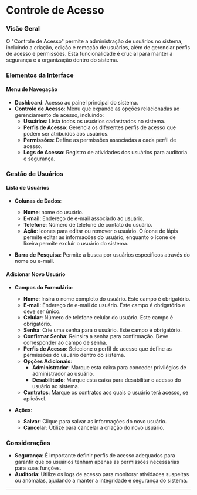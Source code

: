 

# Controle de Acesso

### Visão Geral
O "Controle de Acesso" permite a administração de usuários no sistema, incluindo a criação, edição e remoção de usuários, além de gerenciar perfis de acesso e permissões. Esta funcionalidade é crucial para manter a segurança e a organização dentro do sistema.

### Elementos da Interface

#### Menu de Navegação
- **Dashboard**: Acesso ao painel principal do sistema.
- **Controle de Acesso**: Menu que expande as opções relacionadas ao gerenciamento de acesso, incluindo:
    - **Usuários**: Lista todos os usuários cadastrados no sistema.
    - **Perfis de Acesso**: Gerencia os diferentes perfis de acesso que podem ser atribuídos aos usuários.
    - **Permissões**: Define as permissões associadas a cada perfil de acesso.
    - **Logs de Acesso**: Registro de atividades dos usuários para auditoria e segurança.

### Gestão de Usuários

#### Lista de Usuários
- **Colunas de Dados**:
    - **Nome**: nome do usuário.
    - **E-mail**: Endereço de e-mail associado ao usuário.
    - **Telefone**: Número de telefone de contato do usuário.
    - **Ação**: Ícones para editar ou remover o usuário. O ícone de lápis permite editar as informações do usuário, enquanto o ícone de lixeira permite excluir o usuário do sistema.

- **Barra de Pesquisa**: Permite a busca por usuários específicos através do nome ou e-mail.

#### Adicionar Novo Usuário
- **Campos do Formulário**:
    - **Nome**: Insira o nome completo do usuário. Este campo é obrigatório.
    - **E-mail**: Endereço de e-mail do usuário. Este campo é obrigatório e deve ser único.
    - **Celular**: Número de telefone celular do usuário. Este campo é obrigatório.
    - **Senha**: Crie uma senha para o usuário. Este campo é obrigatório.
    - **Confirmar Senha**: Reinsira a senha para confirmação. Deve corresponder ao campo de senha.
    - **Perfis de Acesso**: Selecione o perfil de acesso que define as permissões do usuário dentro do sistema.
    - **Opções Adicionais**:
        - **Administrador**: Marque esta caixa para conceder privilégios de administrador ao usuário.
        - **Desabilitado**: Marque esta caixa para desabilitar o acesso do usuário ao sistema.
    - **Contratos**: Marque os contratos aos quais o usuário terá acesso, se aplicável.

- **Ações**:
    - **Salvar**: Clique para salvar as informações do novo usuário.
    - **Cancelar**: Utilize para cancelar a criação do novo usuário.

### Considerações
- **Segurança**: É importante definir perfis de acesso adequados para garantir que os usuários tenham apenas as permissões necessárias para suas funções.
- **Auditoria**: Utilize os logs de acesso para monitorar atividades suspeitas ou anômalas, ajudando a manter a integridade e segurança do sistema.

---

